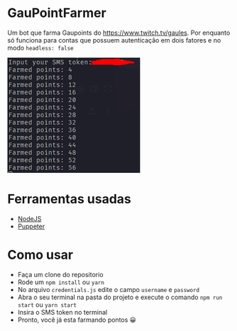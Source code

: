 # GauPointFarmer
Um bot que farma Gaupoints do https://www.twitch.tv/gaules. Por enquanto só funciona para contas que possuem autenticação em dois fatores e no modo `headless: false`

![Print](assets/print.png)

# Ferramentas usadas
- [NodeJS](https://nodejs.org/en/download/)
- [Puppeter](https://pptr.dev/)

# Como usar
- Faça um clone do repositorio
- Rode um `npm install` ou `yarn`
- No arquivo `credentials.js` edite o campo `username` e `password`
- Abra o seu terminal na pasta do projeto e execute o comando `npm run start` ou `yarn start`
- Insira o SMS token no terminal
- Pronto, você já esta farmando pontos 😀
